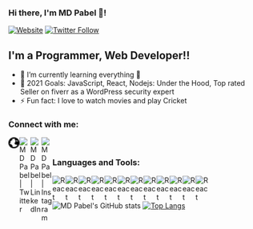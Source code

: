 ### Hi there, I'm MD Pabel 👋!

[![Website](https://img.shields.io/website?label=mdpabel.me&style=for-the-badge&url=https%3A%2F%2Fmdpabel.me)](https://mdpabel.me)
[![Twitter Follow](https://img.shields.io/twitter/follow/mdpabel?color=1DA1F2&logo=twitter&style=for-the-badge)](https://twitter.com/MDPabel72682382)

## I'm a Programmer, Web Developer!!

- 🌱 I’m currently learning everything 🤣
- 🥅 2021 Goals: JavaScript, React, Nodejs: Under the Hood, Top rated Seller on fiverr as a WordPress security expert
- ⚡ Fun fact: I love to watch movies and play Cricket

### Connect with me:

[<img align="left" alt="mdpabel.me" width="22px" src="https://raw.githubusercontent.com/iconic/open-iconic/master/svg/globe.svg" />][website]
[<img align="left" alt="MD Pabel | Twitter" width="22px" src="http://mdpabel.me/images/twitter.jpg" />][twitter]
[<img align="left" alt="MD Pabel | LinkedIn" width="22px" src="http://mdpabel.me/images/gmail.jpg" />][gmail]
[<img align="left" alt="MD Pabel | Instagram" width="22px" src="http://mdpabel.me/images/facebook.jpg" />][facebook]

<br />

### Languages and Tools:

[<img align="left" alt="React" width="26px" src="https://upload.wikimedia.org/wikipedia/commons/thumb/9/99/Unofficial_JavaScript_logo_2.svg/2048px-Unofficial_JavaScript_logo_2.svg.png" />]()

[<img align="left" alt="React" width="26px" src="https://seeklogo.com/images/R/react-logo-7B3CE81517-seeklogo.com.png" />]()

[<img align="left" alt="React" width="26px" src="https://upload.wikimedia.org/wikipedia/commons/thumb/9/99/Unofficial_JavaScript_logo_2.svg/2048px-Unofficial_JavaScript_logo_2.svg.png" />]()

[<img align="left" alt="React" width="26px" src="https://preview.redd.it/31b2ii8hchi31.jpg?auto=webp&s=309fe75e96212cf42c4120ca5adedaef52c41e01" />]()

[<img align="left" alt="React" width="26px" src="https://image.shutterstock.com/image-vector/data-structure-icon-simple-line-260nw-1868826031.jpg" />]()

[<img align="left" alt="React" width="26px" src="https://cdn1.vectorstock.com/i/thumb-large/82/30/algorithm-line-icon-on-white-background-editable-vector-33748230.jpg" />]()

[<img align="left" alt="React" width="26px" src="https://www.pngkit.com/png/detail/225-2254691_9kib-354x415-unnamed-mongodb-logo-svg.png" />]()

[<img align="left" alt="React" width="26px" src="https://static-00.iconduck.com/assets.00/npm-icon-512x512-qtfdrf37.png" />]()

[<img align="left" alt="React" width="26px" src="https://w7.pngwing.com/pngs/117/744/png-transparent-node-js-javascript-express-js-software-developer-react-network-code-angle-text-rectangle-thumbnail.png" />]()

[<img align="left" alt="React" width="26px" src="https://cdn.pixabay.com/photo/2017/08/05/11/16/logo-2582747_1280.png" />]()

[<img align="left" alt="React" width="26px" src="https://p.kindpng.com/picc/s/485-4850258_bootstrap-logo-png-image-free-download-searchpng-logos.png" />]()

[<img align="left" alt="React" width="26px" src="https://w7.pngwing.com/pngs/363/9/png-transparent-html-computer-icons-html-css-angle-text-logo.png" />]()

<br />
<br />

![MD Pabel's GitHub stats](https://github-readme-stats.vercel.app/api?username=mdpabel&count_private=true?theme=default) [![Top Langs](https://github-readme-stats.vercel.app/api/top-langs/?username=mdpabel&layout=compact)](https://github.com/anuraghazra/github-readme-stats)

[website]: https://mdpabel.me
[twitter]: https://twitter.com/MDPabel72682382
[facebook]: https://web.facebook.com/mdpabe1
[gmail]: mdpabel385@gmail.com
